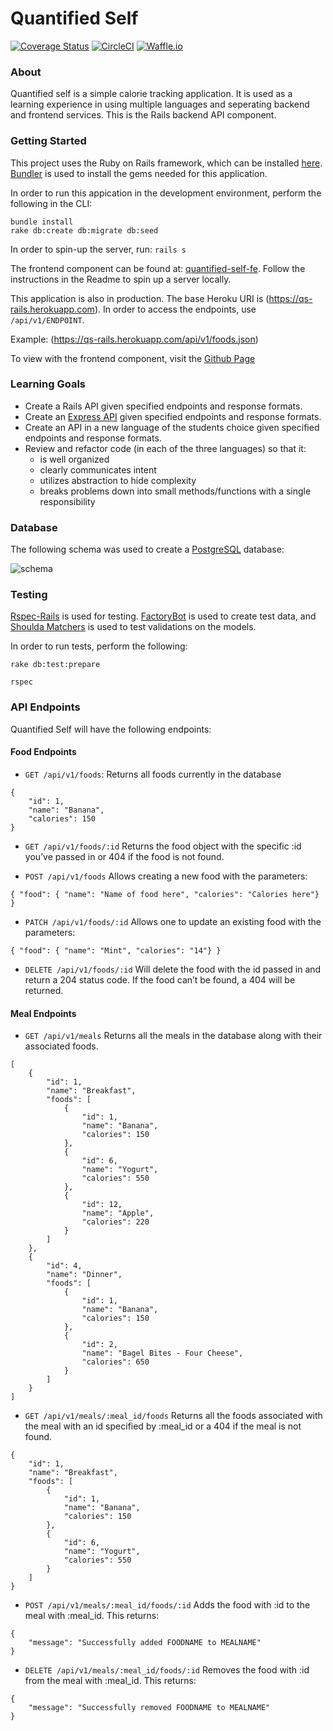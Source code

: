 # Quantified Self

[![Coverage Status](https://coveralls.io/repos/github/anlewis/quantified-self-rails/badge.svg?branch=master)](https://coveralls.io/github/anlewis/quantified-self-rails?branch=master)
[![CircleCI](https://circleci.com/gh/anlewis/quantified-self-rails.svg?style=shield)](https://circleci.com/gh/anlewis/quantified-self-rails)
[![Waffle.io](https://badge.waffle.io/anlewis/quantified-self-rails.svg?columns=all)](https://waffle.io/anlewis/quantified-self-rails)

### About

Quantified self is a simple calorie tracking application. It is used as a learning experience in using multiple languages and seperating backend and frontend services. This is the Rails backend API component.

### Getting Started

This project uses the Ruby on Rails framework, which can be installed [here](http://installrails.com/).
[Bundler](http://bundler.io/) is used to install the gems needed for this application.

In order to run this appication in the development environment, perform the following in the CLI:

```
bundle install
rake db:create db:migrate db:seed
```

In order to spin-up the server, run: `rails s`

The frontend component can be found at: [quantified-self-fe](https://github.com/anlewis/quantified-self-fe). Follow the instructions in the Readme to spin up a server locally.

This application is also in production. The base Heroku URI is (https://qs-rails.herokuapp.com). In order to access the endpoints, use `/api/v1/ENDPOINT`.

Example: (https://qs-rails.herokuapp.com/api/v1/foods.json)

To view with the frontend component, visit the [Github Page](https://anlewis.github.io/quantified-self-fe/)

### Learning Goals
- Create a Rails API given specified endpoints and response formats.
- Create an [Express API](https://github.com/anlewis/quantified-self-express) given specified endpoints and response formats.
- Create an API in a new language of the students choice given specified endpoints and response formats.
- Review and refactor code (in each of the three languages) so that it:
  - is well organized
  - clearly communicates intent
  - utilizes abstraction to hide complexity
  - breaks problems down into small methods/functions with a single responsibility

### Database

The following schema was used to create a [PostgreSQL](https://www.postgresql.org/) database:

![schema](https://preview.ibb.co/e3J3ES/Screenshot_2018_05_01_17_12_51.png)

### Testing

[Rspec-Rails](https://github.com/rspec/rspec-rails) is used for testing. [FactoryBot](https://github.com/thoughtbot/factory_bot) is used to create test data, and [Shoulda Matchers](https://github.com/thoughtbot/shoulda-matchers) is used to test validations on the models.

In order to run tests, perform the following:

`rake db:test:prepare`

`rspec`

### API Endpoints

Quantified Self will have the following endpoints:

#### Food Endpoints
- `GET /api/v1/foods`: Returns all foods currently in the database

```
{
    "id": 1,
    "name": "Banana",
    "calories": 150
}
```

- `GET /api/v1/foods/:id` Returns the food object with the specific :id you’ve passed in or 404 if the food is not found.

- `POST /api/v1/foods` Allows creating a new food with the parameters:

```
{ "food": { "name": "Name of food here", "calories": "Calories here"} }
```

- `PATCH /api/v1/foods/:id` Allows one to update an existing food with the parameters:

```
{ "food": { "name": "Mint", "calories": "14"} }
```

- `DELETE /api/v1/foods/:id` Will delete the food with the id passed in and return a 204 status code. If the food can’t be found, a 404 will be returned.

#### Meal Endpoints
- `GET /api/v1/meals` Returns all the meals in the database along with their associated foods.

```
[
    {
        "id": 1,
        "name": "Breakfast",
        "foods": [
            {
                "id": 1,
                "name": "Banana",
                "calories": 150
            },
            {
                "id": 6,
                "name": "Yogurt",
                "calories": 550
            },
            {
                "id": 12,
                "name": "Apple",
                "calories": 220
            }
        ]
    },
    {
        "id": 4,
        "name": "Dinner",
        "foods": [
            {
                "id": 1,
                "name": "Banana",
                "calories": 150
            },
            {
                "id": 2,
                "name": "Bagel Bites - Four Cheese",
                "calories": 650
            }
        ]
    }
]
```

- `GET /api/v1/meals/:meal_id/foods` Returns all the foods associated with the meal with an id specified by :meal_id or a 404 if the meal is not found.

```
{
    "id": 1,
    "name": "Breakfast",
    "foods": [
        {
            "id": 1,
            "name": "Banana",
            "calories": 150
        },
        {
            "id": 6,
            "name": "Yogurt",
            "calories": 550
        }
    ]
}
```

- `POST /api/v1/meals/:meal_id/foods/:id` Adds the food with :id to the meal with :meal_id. This returns:

```
{
    "message": "Successfully added FOODNAME to MEALNAME"
}
```

- `DELETE /api/v1/meals/:meal_id/foods/:id` Removes the food with :id from the meal with :meal_id. This returns:

```
{
    "message": "Successfully removed FOODNAME to MEALNAME"
}
```
